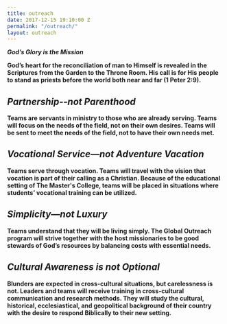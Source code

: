 ```yaml
---
title: outreach
date: 2017-12-15 19:10:00 Z
permalink: "/outreach/"
layout: outreach
---
```


***God’s Glory is the Mission***

**God’s heart for the reconciliation of man to Himself is revealed in the Scriptures from the Garden to the Throne Room. His call is for His people to stand as priests before the world both near and far (1 Peter 2:9).**

## ***Partnership--not Parenthood***

**Teams are servants in ministry to those who are already serving. Teams will focus on the needs of the field, not on their own desires. Teams will be sent to meet the needs of the field, not to have their own needs met.**

## ***Vocational Service—not Adventure Vacation***

**Teams serve through vocation. Teams will travel with the vision that vocation is part of their calling as a Christian. Because of the educational setting of The Master's College, teams will be placed in situations where students’ vocational training can be utilized.**

## ***Simplicity—not Luxury***

**Teams understand that they will be living simply. The Global Outreach program will strive together with the host missionaries to be good stewards of God’s resources by balancing costs with essential needs.**

## ***Cultural Awareness is not Optional***

**Blunders are expected in cross-cultural situations, but carelessness is not. Leaders and teams will receive training in cross-cultural communication and research methods. They will study the cultural, historical, ecclesiastical, and geopolitical background of their country with the desire to respond Biblically to their new setting.**